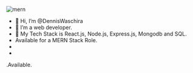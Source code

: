 ![mern](https://github.com/DennisWaschira/DennisWaschira/assets/137689677/290dbbc7-2da4-4c35-97e0-b9ff9470b18c)

- 👋 Hi, I’m @DennisWaschira
- 👀 I’m a web developer.
- 🌱 My Tech Stack is React.js, Node.js, Express.js, Mongodb and SQL.
- Available for a MERN Stack Role.
- 
- 

.Available.

<!---
DennisWaschira/DennisWaschira is a ✨ special ✨ repository because its `README.md` (this file) appears on your GitHub profile.
You can click the Preview link to take a look at your changes.
--->

